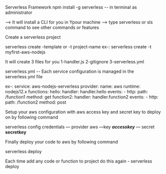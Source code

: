 Serverless Framework
npm install -g serverless -- in terminal as administrator

--> It will install a CLI for you in Ypour machine
--> type serverless or sls command to see other commands or features

Create a serverless project

serverless create -template or -t project-name
ex-:
serverless create -t myfirst-aws-nodejs

It will create 3 files for you
1-handler.js
2-gitignore
3-serverless.yml

serverless.yml -- Each service configuration is managed in the serverless.yml file

ex-:
service: aws-nodejs-serverless
provider:
name: aws
runtime: nodejs12.x
functions:
hello:
handler: handler.hello
events: - http:
path: /function1
method: get
function2:
handler: handler.function2
events: - http:
path: /function2
method: post

Setup your aws configuration with aws access key and secret key to deploy on
by following command

serverless config credentials — provider aws —key **_accesskey_** — secret **secretkey**

Finally deploy your code to aws by following command

serverless deploy

Each time add any code or function to project do this again - serverless deploy
